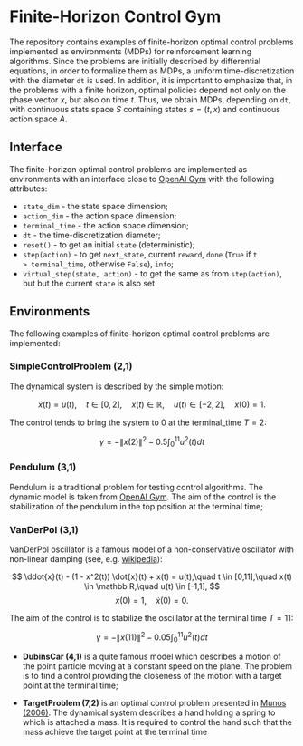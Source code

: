# Finite-Horizon Control Gym

The repository contains examples of finite-horizon optimal control problems implemented as environments (MDPs) for reinforcement learning algorithms. Since the problems are initially described by differential equations, in order to formalize them as MDPs, a uniform time-discretization with the diameter <code>dt</code> is used. In addition, it is important to emphasize that, in the problems with a finite horizon, optimal policies depend not only on the phase vector $x$, but also on time $t$. Thus, we obtain MDPs, depending on <code>dt</code>, with continuous stats space $S$ containing states $s=(t,x)$ and continuous action space $A$. 

## Interface

The finite-horizon optimal control problems are implemented as environments with an interface close to [OpenAI Gym](https://www.gymlibrary.ml/) with the following attributes: 

- <code>state_dim</code> - the state space dimension; 
- <code>action_dim</code> - the action space dimension;
- <code>terminal_time</code> - the action space dimension;
- <code>dt</code> - the time-discretization diameter;
- <code>reset()</code> - to get an initial <code>state</code> (deterministic);
- <code>step(action)</code> - to get <code>next_state</code>, current <code>reward</code>, <code>done</code> (<code>True</code> if <code>t > terminal_time</code>, otherwise <code>False</code>), <code>info</code>;
- <code>virtual_step(state, action)</code> - to get the same as from <code>step(action)</code>, but but the current <code>state</code> is also set

## Environments

The following examples of finite-horizon optimal control problems are implemented:

### SimpleControlProblem (2,1)

The dynamical system is described by the simple motion:

$$
\dot{x}(t) = u(t),\quad t \in [0,2],\quad x(t) \in \mathbb R,\quad u(t) \in [-2,2],\quad x(0) = 1.
$$

The control tends to bring the system to $0$ at the terminal_time $T=2$:

$$
\gamma = - \|x(2)\|^2 - 0.5 \int_0^{11} u^2(t) d t
$$

### Pendulum (3,1)

Pendulum is a traditional problem for testing control algorithms. The dynamic model is taken from [OpenAI Gym](https://www.gymlibrary.ml/environments/classic_control/pendulum/). The aim of the control is the stabilization of the pendulum in the top position at the terminal time;

### VanDerPol (3,1)

VanDerPol oscillator is a famous model of a non-conservative oscillator with non-linear damping (see, e.g. [wikipedia](https://en.wikipedia.org/wiki/Van_der_Pol_oscillator)):

$$
\ddot{x}(t) - (1 - x^2(t)) \dot{x}(t) + x(t) = u(t),\quad t \in [0,11],\quad x(t) \in \mathbb R,\quad u(t) \in [-1,1],
$$
$$
x(0) = 1,\quad \dot{x}(0) = 0.
$$

The aim of the control is to stabilize the oscillator at the terminal time $T=11$:

$$
\gamma = - \|x(11)\|^2 - 0.05 \int_0^{11} u^2(t) d t
$$

- **DubinsCar (4,1)**  is a quite famous model which describes a motion of the point particle moving at a constant speed on the plane. The problem is to find a control providing the closeness of the motion with a target point at the terminal time;

- **TargetProblem (7,2)** is an optimal control problem presented in [Munos (2006)](https://www.jmlr.org/papers/volume7/munos06b/munos06b.pdf). The dynamical system
describes a hand holding a spring to which is attached a mass. It is required to control the hand such that the mass achieve the target point at the terminal time

